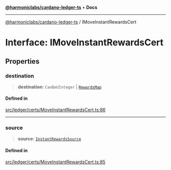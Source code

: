[**@harmoniclabs/cardano-ledger-ts**](../README.md) • **Docs**

***

[@harmoniclabs/cardano-ledger-ts](../globals.md) / IMoveInstantRewardsCert

# Interface: IMoveInstantRewardsCert

## Properties

### destination

> **destination**: `CanBeUInteger` \| [`RewardsMap`](../type-aliases/RewardsMap.md)

#### Defined in

[src/ledger/certs/MoveInstantRewardsCert.ts:86](https://github.com/HarmonicLabs/cardano-ledger-ts/blob/94dd590ffe94133126b0d8d49920fc7b002e1975/src/ledger/certs/MoveInstantRewardsCert.ts#L86)

***

### source

> **source**: [`InstantRewardsSource`](../enumerations/InstantRewardsSource.md)

#### Defined in

[src/ledger/certs/MoveInstantRewardsCert.ts:85](https://github.com/HarmonicLabs/cardano-ledger-ts/blob/94dd590ffe94133126b0d8d49920fc7b002e1975/src/ledger/certs/MoveInstantRewardsCert.ts#L85)
